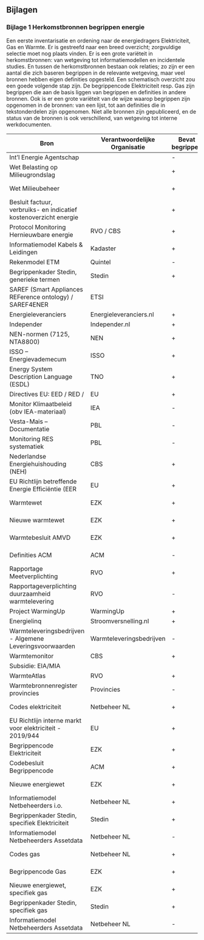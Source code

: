## Bijlagen

### Bijlage 1 Herkomstbronnen begrippen energie

Een eerste inventarisatie en ordening naar de energiedragers Elektriciteit, Gas en Warmte. Er is gestreefd naar een breed overzicht; zorgvuldige selectie moet nog plaats vinden. 
Er is een grote variëteit in herkomstbronnen: van wetgeving tot informatiemodellen en incidentele studies. En tussen de herkomstbronnen bestaan ook relaties; zo zijn er een aantal die zich baseren begrippen in de relevante wetgeving, maar veel bronnen hebben eigen definities opgesteld. Een schematisch overzicht zou een goede volgende stap zijn. De begrippencode Elektriciteit resp. Gas zijn begrippen die aan de basis liggen van begrippen en definities in andere bronnen. 
Ook is er een grote variëteit van de wijze waarop begrippen zijn opgenomen in de bronnen: van een lijst, tot aan definities die in tekstonderdelen zijn opgenomen. Niet alle bronnen zijn gepubliceerd, en de status van de bronnen is ook verschillend, van wetgeving tot interne werkdocumenten. 

| Bron                                                               | Verantwoordelijke Organisatie | Bevat begrippen | Type Energiedrager | Domein              | Verwijzing                                                                                                                                                                      |
|--------------------------------------------------------------------|-------------------------------|-------------|-------------------|---------------------|---------------------------------------------------------------------------------------------------------------------------------------------------------------------------------|
| Int’l Energie Agentschap                                           |                               | -           | Generiek          |                     | https://www.iea.org/reports/iea-guide-to-reporting-energy-rdd-budget-expenditure-statistics                                                                                     |
| Wet Belasting op Milieugrondslag                                   |                               | +           | Generiek          | Wet- en regelgeving | https://wetten.overheid.nl/BWBR0007168/2021-04-01                                                                                                                               |
| Wet Milieubeheer                                                   |                               | +           | Generiek          | Wet- en regelgeving | https://wetten.overheid.nl/BWBR0003245/2021-01-01                                                                                                                               |
| Besluit factuur, verbruiks- en indicatief kostenoverzicht energie  |                               | +           | Generiek          | Wet- en regelgeving | https://wetten.overheid.nl/BWBR0036646/2020-10-25/#Paragraaf1                                                                                                                   |
| Protocol Monitoring Hernieuwbare energie                           | RVO / CBS                     | +           | Generiek          | Wet- en regelgeving | https://www.rvo.nl/onderwerpen/duurzaam-ondernemen/duurzame-energie-opwekken/duurzame-energie/monitoring                                                                        |
| Informatiemodel Kabels & Leidingen                                 | Kadaster                      | +           | Generiek          | Wet- en regelgeving | https://www.geonovum.nl/geo-standaarden/informatiemodel-kabels-en-leidingen                                                                                                     |
| Rekenmodel ETM                                                     | Quintel                       | -           | Generiek          | Adviesbureaus       | https://energytransitionmodel.com/?locale=nl                                                                                                                                    |
| Begrippenkader Stedin, generieke termen                            | Stedin                        | +           | Generiek          | EnergieSector       | https://saref.etsi.org/                                                                                                                                                         |
| SAREF (Smart Appliances REFerence ontology) / SAREF4ENER           | ETSI                          |             | Generiek          | Overheid            | https://www.etsi.org/deliver/etsi_ts/103600_103699/103673/01.01.01_60/ts_103673v010101p.pdf                                                                                     |
| Energieleveranciers                                                | Energieleveranciers.nl        | +           | Generiek          | EnergieSector       | https://www.energieleveranciers.nl/energie/begrippen                                                                                                                            |
| Independer                                                         | Independer.nl                 | +           | Generiek          | EnergieSector       | https://www.independer.nl/energie/info/begrippen.aspx                                                                                                                           |
| NEN-normen (7125, NTA8800)                                         | NEN                           | +           | Generiek          | BouwSector          | https://www.nen.nl/media/wysiwyg/nta_8800_A1_2020.PDF                                                                                                                           |
| ISSO – Energievademecum                                            | ISSO                          | +           | Generiek          | BouwSector          | https://www.hetnieuweisso.nl/                                                                                                                                                   |
| Energy System Description Language (ESDL)                          | TNO                           | +           | Generiek          | Sector              | https://www.tno.nl/en/focus-areas/information-communication-technology/expertise-groups/monitoring-control-services/a-grip-on-the-energy-transition-with-esdl/                  |
| Directives EU: EED / RED /                                         | EU                            | +           | Generiek          | Overheid            | https://ec.europa.eu/jrc/en/jec/renewable-energy-recast-2030-red-ii                                                                                                             |
| Monitor Klimaatbeleid (obv IEA-materiaal)                          | IEA                           | -           | Generiek          | Overheid            | https://www.rijksoverheid.nl/documenten/publicaties/2020/10/30/monitor-klimaatbeleid-2020                                                                                       |
| Vesta-Mais – Documentatie                                          | PBL                           | -           | Generiek          | Overheid            | https://www.pbl.nl/modellen/vesta                                                                                                                                               |
| Monitoring RES systematiek                                         | PBL                           | -           | Generiek          | Overheid            | https://www.pbl.nl/publicaties/systematiek-monitor-res                                                                                                                          |
| Nederlandse Energiehuishouding (NEH)                               | CBS                           | +           | Generiek          | Overheid            | https://www.cbs.nl/nl-nl/onze-diensten/methoden/onderzoeksomschrijvingen/korte-onderzoeksbeschrijvingen/nederlandse-energiehuishouding--neh--/de-nederlandse-energiehuishouding |
| EU Richtlijn betreffende Energie Efficiëntie (EER                  | EU                            | +           | Generiek          | Wet- en regelgeving | https://eur-lex.europa.eu/legal-content/NL/TXT/PDF/?uri=CELEX:32018L2001&from=EN                                                                                                |
| Warmtewet                                                          | EZK                           | +           | Warmte            | Wet- en regelgeving | https://wetten.overheid.nl/BWBR0033729/2020-10-25                                                                                                                               |
| Nieuwe warmtewet                                                   | EZK                           | +           | Warmte            | Wet- en regelgeving | https://www.internetconsultatie.nl/warmtewet2                                                                                                                                   |
| Warmtebesluit AMVD                                                 | EZK                           | +           | Warmte            | Wet- en regelgeving | https://wetten.overheid.nl/BWBR0033940/2020-10-25                                                                                                                               |
| Definities ACM                                                     | ACM                           | -           | Warmte            | Wet- en regelgeving |                                                                                                                                                                                 |
| Rapportage Meetverplichting                                        | RVO                           | +           | Warmte            | Wet- en regelgeving | https://www.rvo.nl/sites/default/files/2020/07/Rapportage-handreiking-meetverplichting_080720.pdf                                                                               |
| Rapportageverplichting duurzaamheid warmtelevering                 | RVO                           | -           | Warmte            | Wet- en regelgeving | https://www.rvo.nl/sites/default/files/2020/02/Rapport-Duurzaamheid-warmtelevering-februari-2020.pdf                                                                            |
| Project WarmingUp                                                  | WarmingUp                     | +           | Warmte            | WarmteSector        | https://www.warmingup.info/documenten/definities-warmtebranche.pdf                                                                                                              |
| Energielinq                                                        | Stroomversnelling.nl          | +           | Warmte            | BouwSector          | https://energielinq.stroomversnelling.nl/algemeen/begrippen-en-definities                                                                                                       |
| Warmteleveringsbedrijven - Algemene Leveringsvoorwaarden           | Warmteleveringsbedrijven      | -           | Warmte            | WarmteSector        | Diverse                                                                                                                                                                         |
| Warmtemonitor                                                      | CBS                           | +           | Warmte            | Overheid            | https://www.cbs.nl/nl-nl/achtergrond/2020/35/warmtemonitor-2019                                                                                                                 |
| Subsidie: EIA/MIA                                                  |                               |             | Warmte            | Overheid            |                                                                                                                                                                                 |
| WarmteAtlas                                                        | RVO                           | +           | Warmte            | Toepassingen        | https://rvo-nl.github.io/EnergieWiki/                                                                                                                                           |
| Warmtebronnenregister provincies                                   | Provincies                    | -           | Warmte            | Toepassingen        |                                                                                                                                                                                 |
| Codes elektriciteit                                            | Netbeheer NL                   | +           | Elektra           | Wet- en regelgeving | https://www.netbeheernederland.nl/publicaties-en-codes/codes                                                                                                                    |
| EU Richtlijn  interne  markt voor  elektriciteit - 2019/944        | EU                            | +           | Elektra           | Wet- en regelgeving | https://eur-lex.europa.eu/legal-content/NL/TXT/PDF/?uri=CELEX:32019L0944                                                                                                        |
| Begrippencode Elektriciteit                                        | EZK                           | +           | Elektra           | Wet- en regelgeving | https://wetten.overheid.nl/BWBR0037938/2020-11-14                                                                                                                               |
| Codebesluit Begrippencode                                          | ACM                           | +           | Elektra           | Wet- en regelgeving | https://www.acm.nl/nl/publicaties/publicatie/15741/Codebesluit-Begrippencode-elektriciteit                                                                                      |
| Nieuwe energiewet                                                  | EZK                           | +           | Elektra           | Wet- en regelgeving |                                                                                                                                                                                 |
| Informatiemodel Netbeheerders i.o.                                 | Netbeheer NL                   | +           | Elektra           | Wet- en regelgeving |                                                                                                                                                                                 |
| Begrippenkader Stedin, specifiek Elektriciteit                     | Stedin                        | +           | Elektra           | EnergieSector       |                                                                                                                                                                                 |
| Informatiemodel Netbeheerders Assetdata                            | Netbeheer NL                   | -           | Elektra           | EnergieSector       |                                                                                                                                                                                 |
| Codes gas                                                 | Netbeheer NL                   | +           | Gas               | Wet- en regelgeving | https://www.netbeheernederland.nl/publicaties-en-codes/codes                                                                                                                    |
| Begrippencode Gas                                                  | EZK                           | +           | Gas               | Wet- en regelgeving | https://wetten.overheid.nl/BWBR0037923/2020-01-01                                                                                                                               |
| Nieuwe energiewet, specifiek gas                                   | EZK                           | +           | Gas               | Wet- en regelgeving |                                                                                                                                                                                 |
| Begrippenkader Stedin, specifiek gas                               | Stedin                        | +           | Gas               | EnergieSector       |                                                                                                                                                                                 |
| Informatiemodel Netbeheerders Assetdata                            | Netbeheer NL                   | -           | Gas               | EnergieSector       |
